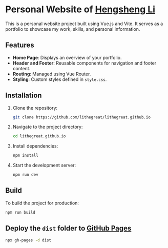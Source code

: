 # Personal Website of [Hengsheng Li](https://lithegreat.github.io/)

This is a personal website project built using Vue.js and Vite. It serves as a portfolio to showcase my work, skills, and personal information.

## Features

- **Home Page**: Displays an overview of your portfolio.
- **Header and Footer**: Reusable components for navigation and footer content.
- **Routing**: Managed using Vue Router.
- **Styling**: Custom styles defined in `style.css`.

## Installation

1. Clone the repository:

   ```bash
   git clone https://github.com/lithegreat/lithegreat.github.io
   ```

2. Navigate to the project directory:

   ```bash
   cd lithegreat.github.io
   ```

3. Install dependencies:

   ```bash
   npm install
   ```

4. Start the development server:
   ```bash
   npm run dev
   ```

## Build

To build the project for production:

```bash
npm run build
```

## Deploy the `dist` folder to [GitHub Pages](https://docs.github.com/en/pages/getting-started-with-github-pages/configuring-a-publishing-source-for-your-github-pages-site#publishing-from-a-branch)

```bash
npx gh-pages -d dist
```

